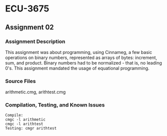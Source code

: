 # ECU-3675

## Assignment 02
### Assignment Description
This assignment was about programming, using Cinnameg, a few basic operations on binary numbers, represented as arrays of bytes: increment, sum, and product. Binary numbers had to be normalized - that is, no leading 0's. This assignment mandated the usage of equational programming.
### Source Files
arithmetic.cmg, arithtest.cmg
### Compilation, Testing, and Known Issues
```
Compile:
cmgc -l arithmetic
cmgc -l arithtest
Testing: cmgr arithtest
```